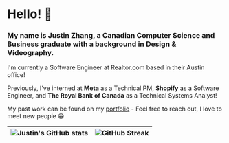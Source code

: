 # Hello! 👋

### My name is Justin Zhang, a Canadian Computer Science and Business graduate with a background in Design & Videography. 
I'm currently a Software Engineer at Realtor.com based in their Austin office!

Previously, I've interned at **Meta** as a Technical PM, **Shopify** as a Software Engineer, and **The Royal Bank of Canada** as a Technical Systems Analyst!

My past work can be found on my [portfolio](https://justinzhang.ca/) - Feel free to reach out, I love to meet new people 😁


![Justin's GitHub stats](https://github-readme-stats.vercel.app/api?username=justinnzhang&count_private=true&theme=onedark)      |  ![GitHub Streak](https://github-readme-streak-stats.herokuapp.com/?user=justinnzhang&theme=dark)
:-------------------------:|:-------------------------:
